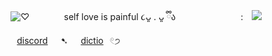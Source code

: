 ![♡](https://i.postimg.cc/Z5ckqYmy/Untitled156-20250625220807.png) 
⠀⠀⠀⠀⠀self love is painful ૮ᴗ͈ . ᴗ͈ ྀིა
⠀⠀⠀⠀⠀ ⠀ ⠀⠀⠀:⠀ ![](https://i.postimg.cc/qMgmNjhT/1000000715.gif)⠀[discord](https://discordapp.com/users/1313141139234357278)⠀⠀➷⠀⠀[dictio](https://rentry.co/dictio)⠀𓏲੭
